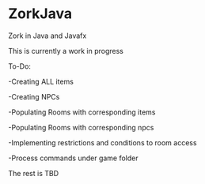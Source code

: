 # ZorkJava
Zork in Java and Javafx

This is currently a work in progress



To-Do:

-Creating ALL items

-Creating NPCs

-Populating Rooms with corresponding items

-Populating Rooms with corresponding npcs

-Implementing restrictions and conditions to room access

-Process commands under game folder



The rest is TBD
